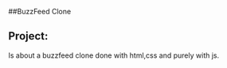 ##BuzzFeed Clone

## Project:

Is about a buzzfeed clone done with html,css and purely with js.






